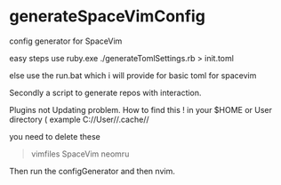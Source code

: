 # generateSpaceVimConfig
config generator for SpaceVim

easy steps use ruby.exe ./generateTomlSettings.rb > init.toml

else use the run.bat which i will provide for basic toml for spacevim

Secondly a script to generate repos with interaction.


Plugins not Updating problem.
How to find this ! 
in your $HOME or User directory ( example C://User//.cache//

you need to delete these 
> vimfiles
> SpaceVim
> neomru

Then run the configGenerator and then nvim.
